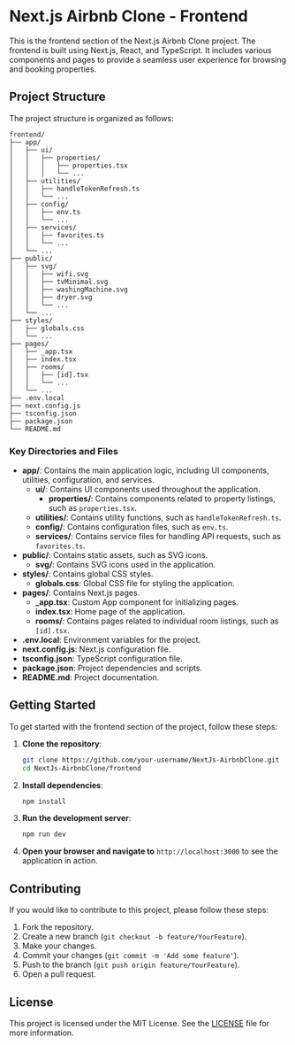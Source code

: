 # Next.js Airbnb Clone - Frontend

This is the frontend section of the Next.js Airbnb Clone project. The frontend is built using Next.js, React, and TypeScript. It includes various components and pages to provide a seamless user experience for browsing and booking properties.

## Project Structure

The project structure is organized as follows:

```
frontend/
├── app/
│   ├── ui/
│   │   ├── properties/
│   │   │   ├── properties.tsx
│   │   │   └── ...
│   ├── utilities/
│   │   ├── handleTokenRefresh.ts
│   │   └── ...
│   ├── config/
│   │   ├── env.ts
│   │   └── ...
│   ├── services/
│   │   ├── favorites.ts
│   │   └── ...
│   └── ...
├── public/
│   ├── svg/
│   │   ├── wifi.svg
│   │   ├── tvMinimal.svg
│   │   ├── washingMachine.svg
│   │   ├── dryer.svg
│   │   └── ...
│   └── ...
├── styles/
│   ├── globals.css
│   └── ...
├── pages/
│   ├── _app.tsx
│   ├── index.tsx
│   ├── rooms/
│   │   ├── [id].tsx
│   │   └── ...
│   └── ...
├── .env.local
├── next.config.js
├── tsconfig.json
├── package.json
└── README.md
```

### Key Directories and Files

- **app/**: Contains the main application logic, including UI components, utilities, configuration, and services.
  - **ui/**: Contains UI components used throughout the application.
    - **properties/**: Contains components related to property listings, such as `properties.tsx`.
  - **utilities/**: Contains utility functions, such as `handleTokenRefresh.ts`.
  - **config/**: Contains configuration files, such as `env.ts`.
  - **services/**: Contains service files for handling API requests, such as `favorites.ts`.
- **public/**: Contains static assets, such as SVG icons.
  - **svg/**: Contains SVG icons used in the application.
- **styles/**: Contains global CSS styles.
  - **globals.css**: Global CSS file for styling the application.
- **pages/**: Contains Next.js pages.
  - **\_app.tsx**: Custom App component for initializing pages.
  - **index.tsx**: Home page of the application.
  - **rooms/**: Contains pages related to individual room listings, such as `[id].tsx`.
- **.env.local**: Environment variables for the project.
- **next.config.js**: Next.js configuration file.
- **tsconfig.json**: TypeScript configuration file.
- **package.json**: Project dependencies and scripts.
- **README.md**: Project documentation.

## Getting Started

To get started with the frontend section of the project, follow these steps:

1. **Clone the repository**:

   ```bash
   git clone https://github.com/your-username/NextJs-AirbnbClone.git
   cd NextJs-AirbnbClone/frontend
   ```

2. **Install dependencies**:

   ```bash
   npm install
   ```

3. **Run the development server**:

   ```bash
   npm run dev
   ```

4. **Open your browser and navigate to** `http://localhost:3000` to see the application in action.

## Contributing

If you would like to contribute to this project, please follow these steps:

1. Fork the repository.
2. Create a new branch (`git checkout -b feature/YourFeature`).
3. Make your changes.
4. Commit your changes (`git commit -m 'Add some feature'`).
5. Push to the branch (`git push origin feature/YourFeature`).
6. Open a pull request.

## License

This project is licensed under the MIT License. See the [LICENSE](../LICENSE) file for more information.
